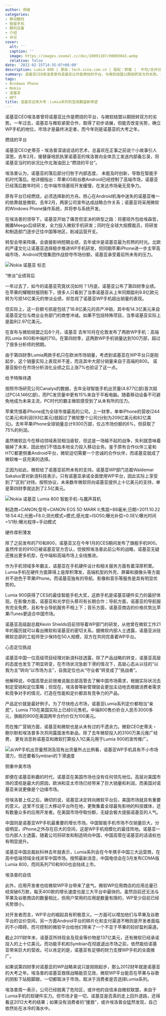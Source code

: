 ```yaml
---
author: 郑峻
categories:
- 移动数码
- 智能手机
- 数码设备
- 介绍
- 评论
cover:
  alt: ''
  caption: ''
  image: https://images.soomal.cc/doc/20091107/00003043.webp
  relative: false
date: '2012-02-15T14:35:07+08:00'
description: Lumia 800 | 源自：tech.sina.com.cn | 版权：转载 |  平均/总评分：06.00/18
summary: 诺基亚CEO埃洛普曾将诺基亚比作是燃烧的平台，与微软结盟以期扭转双方的劣势。一年过去，诺基亚与微软紧密合作，取得了初步进展，但能否改变劣势，确立WP手机的地位，市场才是最终决定者。目前，苹果iPhone进一步主宰高端市场，Android凭借集团作战掠夺市场份额，诺基亚承受着前所未有的压力……
tags:
- Windows Phone
- Nokia
- 诺基亚
- WP7
title: 诺基亚迎来大考：Lumia系列机型成翻盘新希望
---
```


诺基亚CEO埃洛普曾将诺基亚比作是燃烧的平台，与微软结盟以期扭转双方的劣势。一年过去，诺基亚与微软紧密合作，取得了初步进展，但能否改变劣势，确立WP手机的地位，市场才是最终决定者，而今年则是诺基亚的大考之年。



燃烧的平台



诺基亚CEO史蒂芬・埃洛普深谙说话的艺术，总喜欢在正事之前说个小故事引人深思。去年2月，接替康培凯执掌诺基亚的埃洛普向全体员工发送内部备忘录，将诺基亚当时的状况比作北海油田上“燃烧的平台”。



埃洛普认为，诺基亚的落后部分归咎于内部态度， 未能及时创新，导致在智能手机时代落后。他详细指出：苹果iOS和谷歌Android已经控制了高端市场，诺基亚已经落后数年时间；在中端市场塞班开发缓慢，在发达市场毫无竞争力。



原有平台已经燃烧，必须选择新的方舟。担心在Android机海中迷失的诺基亚唯一的依靠就是微软。去年2月，两家公司宣布达成战略合作关系；诺基亚将采用微软的Windows Phone操作系统，并将参与系统开发。



在埃洛普的领导下，诺基亚开始了痛苦但坚决的转型之路：将塞班外包给埃森哲，搁置Meego后续研发，全力投入微软手机研发；同时在全球大规模裁员，将研发和制造部门逐步迁往中国等地区，削减运营开支。



转型会带来阵痛，会直接影响短期业绩，去年或许是诺基亚最为煎熬的时光。北欧的严谨文化让诺基亚选择稳步推进WP手机研发，但同期苹果iPhone进一步主宰高端市场，Android凭借集团作战掠夺市场份额，诺基亚承受着前所未有的压力。



![Nokia 诺基亚 标志](https://images.soomal.cc/doc/20091107/00003043.webp)



“惨淡”业绩背后



一年过去了，如今的诺基亚究竟状况如何？1月底，诺基亚公布了第四财季业绩。在苹果的耀眼财报阴影下，很多人只看到了当季诺基亚从上年同期盈利9.8亿欧元转为亏损14亿美元的惨淡业绩，却忽视了诺基亚WP手机超出销量的表现。



但实际上，这一巨额亏损是包括了18.8亿美元的资产冲销，其中有14.3亿美元来自诺基亚定位与商业业务部门的商誉冲减。如果不包括特殊项目，当季诺基亚实际上是盈利2.97亿美元。



在宣布与微软结盟之后8个月，诺基亚 去年10月在伦敦发布了两款WP手机：高端的Lumia 800和中端的710。在第四财季，这两款WP手机销量达到100万部，超过了很多分析师的预期。



由于第四财季Lumia两款手机只在欧洲市场销量，考虑到诺基亚在WP平台只是刚起步，这个销量实际上表现并不差，而且其中大部分销量来自于高端的800。 诺基亚股价在市场分析消化业绩之后上涨7%也验证了这一点。



给予特殊待遇



按照市场研究公司Canalys的数据，去年全球智能手机出货量(4.877亿部)首次超过PC(4.146亿部)，而PC发货量中更有15%来自于平板电脑。随着移动设备不可避免地成为未来主流，PC时代的霸主微软感受到了从未有所的压力。



苹果凭借着iPhone成为全球市值最高的公司。上一财季，单单iPhone的营收(244亿美元)和利润(93亿美元)就超过了微软整个公司(分别为209亿美元和82亿美元)。去年苹果iPhone全球销量总计9300万部，仅占市场份额的6%，但获取了75%的利润。



虽然微软迄今在移动领域表现相当疲软，但这是一场输不起的战争，失利就意味着输掉了未来，因此他们不惜血本地全力投入移动业务。鉴于原有合作伙伴三星和HTC都更侧重Android平台，微软迫切需要一个忠诚的合作伙伴，而诺基亚就成了微软唯一且完美的选择。



正因为如此，微软给了诺基亚前所未有的支持。诺基亚WP部门总裁Waldemar Sakalus曾对新浪科技表示，只有诺基亚承诺全面使用WP平台，因此实际上享受到了”区别”对待。按照协议，未来数年微软将向诺基亚提供上十亿美元的支持，单是第四财季就达到了2.5亿美元。



![Nokia 诺基亚 Lumia 800 智能手机-与魔声耳机](https://images.soomal.cc/doc/20111026/00014439.webp)

制造商=CANON;型号=CANON EOS 5D MARK II;焦距=88毫米;日期=2011.10.22 18:54:42;光圈=F8.0;测光模式=模式;感光度=ISO50;曝光补偿=0.0EV;曝光时间=1/1秒;曝光程序=手动模式



硬件厚积薄发



除了之前发布的710和800，诺基亚又在今年1月的CES期间发布了旗舰手机900。虽然传言的910已被诺基亚官方否认，但按照埃洛普此前公布的战略，诺基亚无疑还推出更多机型，在中端和高端市场上全线推进。



作为手机领域多年霸主，诺基亚在手机硬件设计和相关服务方面有着深厚积累。Lumia手机在硬件方面算得上是厚积薄发，高端机型的外壳、屏幕和摄像头等方面并不逊色于苹果iPhone。而诺基亚独有的导航、影像和音乐等服务是具有明显优势的。



Lumia 900获得了CES的最佳智能手机大奖，这款手机是诺基亚硬件实力的最好体现。在影像方面，诺基亚和光学巨头蔡司有长期合作；导航方面，诺基亚的导航服务完全免费，且和专业导航服务不相上下；音乐方面，诺基亚商店的价格优势比苹果iTunes更适合中国市场。



诺基亚高级副总裁Kevin Shields目前领导着WP部门的研发，从他曾在微软工作21年的履历就可以看出微软和诺基亚的密切关系。据微软内部人士透露，诺基亚派驻微软总部的工程师至少保持在50人规模，双方在共同完善着WP平台。



心态定位挑战



诺基亚中国一位高级项目经理对新浪科技透露，除了产品战略的转变，诺基亚高层的态度也发生了明显转变，在市场状况急剧下滑的情况下，高层心态从以往的“以我为主”转向“以市场为主”，自我定位也从“守业者”转变成了“挑战者”。



他解释说，中国高管此前很难说服总部高管去了解中国市场需求，根据实际状况去制定营销和定位策略；但现在，埃洛普等新管理层会更加主动地去根据消费者需求和竞争对手的情况，打造在性能和定价都具有竞争力的产品。



产品定价就是最好例子。为了尽快抢占市场，诺基亚Lumia系列定价都相当“亲民”。Lumia 710在美国实际上已经0元售机，中端800售价折合人民币3000多元，旗舰的900在美国两年合约价仅为100美元。



而在推广营销方面，诺基亚和微软也是从未有过的不遗余力。微软CEO史蒂夫・鲍尔默和埃洛普多次共同露面发布新品，除了去年微软投入的3100万美元推广经费， 更有消息称诺基亚和微软打算投入1亿美元用于Lumia 900的宣传推广。



![从WP手机出货量预测及现有出货量所占比例看，诺基亚WP手机具有不小市场潜力，但还要看Symbian的下滑速度](https://images.soomal.cc/doc/20120130/00016360.webp)



侧重中美市场



即便在诺基亚称霸的时代，诺基亚在美国市场也没有任何领先地位。高层对美国市场的漠视是最大的原因，欧洲和亚太市场已经带来了巨大销量和利润，而美国对诺基亚来说更像是个边缘市场。



但埃洛普上任之后，确切的说，诺基亚决定转向微软平台后，美国市场就具有重要的意义。这里不仅是三大移动平台所在地，更聚集着全球最有影响的科技媒体，还有数量众多的应用开发者。在美国市场夺取份额，无疑会极大提振诺基亚的人气。



中国则是诺基亚WP手机最重要的增长市场。中国智能手机市场不仅销量巨大，分级明显，iPhone之外存在巨大的空间，这是WP手机规模化的最佳阵地。诺基亚一位内部人士透露，随着公司将研发和制造转向中国，中国高管在诺基亚的话语权也有明显提升。



诺基亚中国总裁赵科林去年就表示，Lumia系列会在今年携手中国三大运营商，在高中低端领域全线进军中国市场。按照最新消息，中国电信会在3月发布CDMA版Lumia 800，而同系列710和900也会陆续上市。



埃洛普的自信



此外，应用开发者也给微软WP平台带来了底气。微软WP应用商店的应用总量已经突破6万款，每天400款的增长速度也是三大平台中最快的。虽然目前还无法与苹果及谷歌商店的数量相比，但用户常用的应用是数量有限的，WP至少目前已经劣势很小。



对开发者而言，WP平台的崛起具有积极意义。一方面可以增加他们与苹果及谷歌平台的议价空间，另一方面Android平台的碎片化和支付渠道不畅则是开发者面临的不小障碍，而可控制的微软平台给他们带来了一个不亚于苹果的较好盈利渠道。



截止2011财年末，诺基亚所持现金及现金等价物是137亿美元，还有微软已经承诺投入的上十亿美元。而功能手机和Symbian在彻底退出市场之前，依然能给诺基亚带来巨大的营收。可以肯定的是，诺基亚有足够的财力支撑WP手机的全面推广。



如果说第四财季对诺基亚的WP战略来说只是刚刚起步，那么2012财年就是诺基亚的大考之年。埃洛普的诺基亚救赎战略能否见效，微软WP平台能否在苹果与谷歌的阴影下站稳脚跟，一切都取决于市场，取决于消费者是否选择Lumia系列。



埃洛普周一表示，公司已经脱离了危险区，或许他的自信来自微软联盟，来自于Lumia手机的软硬件实力。但市场才是一切，诺基亚是否真的走上回升道路，还得看这2012大考的结果；如果没有消费者的“援救”，或许埃洛普会猛然发现，自己依然处在冰冷的海水中。